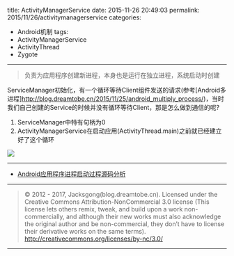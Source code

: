 title: ActivityManagerService
date: 2015-11-26 20:49:03
permalink: 2015/11/26/activitymanagerservice
categories:
- Android机制
tags:
- ActivityManagerService
- ActivityThread
- Zygote

---

> 负责为应用程序创建新进程，本身也是运行在独立进程，系统启动时创建

<!-- more -->

ServiceManager初始化，有一个循环等待Client组件发送的请求(参考[Android多进程]http://blog.dreamtobe.cn/2015/11/25/android_multiply_process/)，当时我们自己创建的Service的时候并没有循环等待Client，那是怎么做到通信的呢?

1. ServiceManager中特有句柄为0
2. ActivityManagerService在启动应用(ActivityThread.main)之前就已经建立好了这个循环

![](/img/ActivityManagerService.png)

---

- [Android应用程序进程启动过程源码分析](http://blog.csdn.net/luoshengyang/article/details/6747696)

---

> © 2012 - 2017, Jacksgong(blog.dreamtobe.cn). Licensed under the Creative Commons Attribution-NonCommercial 3.0 license (This license lets others remix, tweak, and build upon a work non-commercially, and although their new works must also acknowledge the original author and be non-commercial, they don’t have to license their derivative works on the same terms). http://creativecommons.org/licenses/by-nc/3.0/

---
